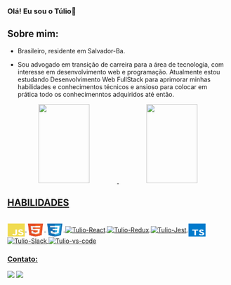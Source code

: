 ### Olá! Eu sou o Túlio👋
## Sobre mim:
- Brasileiro, residente em Salvador-Ba.

- Sou advogado em transição de carreira para a área de tecnologia, com interesse em desenvolvimento web e programação. Atualmente estou estudando Desenvolvimento Web FullStack para aprimorar minhas habilidades e conhecimentos técnicos e ansioso para colocar em prática todo os conhecimenntos adquiridos até então.

<div align="center">
  <a href="https://github.com/tulioba">
  <img height="180em" width="48%" src="https://github-readme-stats.vercel.app/api?username=ErickArgollo&show_icons=true&theme=tokyonight&include_all_commits=true&count_private=true"/>
    <img height="180em" width="48%" src="https://github-readme-stats.vercel.app/api/top-langs/?username=ErickArgollo&layout=compact&langs_count=7&theme=tokyonight"/>  
</div>

## HABILIDADES

<div style="display: inline_block"><br>
 <img align="center" alt="Tulio-Js" height="30" width="40" src="https://raw.githubusercontent.com/devicons/devicon/master/icons/javascript/javascript-plain.svg">
 <img align="center" alt="Tulio-HTML" height="30" width="40" src="https://raw.githubusercontent.com/devicons/devicon/master/icons/html5/html5-original.svg">
 <img align="center" alt="Tulio-CSS" height="30" width="40" src="https://raw.githubusercontent.com/devicons/devicon/master/icons/css3/css3-original.svg">
 <img align="center" alt="Tulio-React" height="30" width="40" src="https://cdn.jsdelivr.net/gh/devicons/devicon/icons/react/react-original.svg" />
 <img align="center" alt="Tulio-Redux" height="30" width="40" src="https://cdn.jsdelivr.net/gh/devicons/devicon/icons/redux/redux-original.svg" />
 <img align="center" alt="Tulio-Jest" height="30" width="40" src="https://cdn.jsdelivr.net/gh/devicons/devicon/icons/jest/jest-plain.svg" />
 <img align="center" alt="Tulio-Trello" height="30" width="40" src="https://raw.githubusercontent.com/devicons/devicon/master/icons/typescript/typescript-plain.svg" />
 <img align="center" alt="Tulio-Slack" height="30" width="40" src="https://cdn.jsdelivr.net/gh/devicons/devicon/icons/slack/slack-original.svg" />
 <img align="center" alt="Tulio-vs-code" height="30" width="40" src="https://cdn.jsdelivr.net/gh/devicons/devicon/icons/vscode/vscode-original.svg" />

</div>

### Contato:

<div> 
  <a href = "https://mail.google.com/mail/u/1/#inbox?compose=GTvVlcSMVVzxXmWlcLvqwQnKlPFtwDvsSdkjTHQvDtvQRNtkRvzttHkxpRbjjHpTNZvlcwrbMBjNq"><img src="https://img.shields.io/badge/-Gmail-%23333?style=for-the-badge&logo=gmail&logoColor=white" target="_blank"></a>
  <a href = "https://www.linkedin.com/in/tulio-barros-amorim-733399244/"> <img src="https://img.shields.io/badge/-LinkedIn-%230077B5?style=for-the-badge&logo=linkedin&logoColor=white" target="_blank"></a> 


